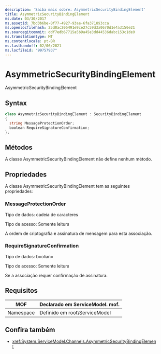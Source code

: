 ```yaml
---
description: 'Saiba mais sobre: AsymmetricSecurityBindingElement'
title: AsymmetricSecurityBindingElement
ms.date: 03/30/2017
ms.assetid: 7bd3b6be-8f77-4927-93ae-6fa371893cca
ms.openlocfilehash: 25d0ac205491e9ce27c59d3a0670d1e4a3150e21
ms.sourcegitcommit: ddf7edb67715a5b9a45e3dd44536dabc153c1de0
ms.translationtype: MT
ms.contentlocale: pt-BR
ms.lasthandoff: 02/06/2021
ms.locfileid: "99757937"
---
```

# <a name="asymmetricsecuritybindingelement"></a>AsymmetricSecurityBindingElement

AsymmetricSecurityBindingElement  
  
## <a name="syntax"></a>Syntax  
  
```csharp
class AsymmetricSecurityBindingElement : SecurityBindingElement  
{  
  string MessageProtectionOrder;  
  boolean RequireSignatureConfirmation;  
};  
```  
  
## <a name="methods"></a>Métodos  

 A classe AsymmetricSecurityBindingElement não define nenhum método.  
  
## <a name="properties"></a>Propriedades  

 A classe AsymmetricSecurityBindingElement tem as seguintes propriedades:  
  
### <a name="messageprotectionorder"></a>MessageProtectionOrder  

 Tipo de dados: cadeia de caracteres  
  
 Tipo de acesso: Somente leitura  
  
 A ordem de criptografia e assinatura de mensagem para esta associação.  
  
### <a name="requiresignatureconfirmation"></a>RequireSignatureConfirmation  

 Tipo de dados: booliano  
  
 Tipo de acesso: Somente leitura  
  
 Se a associação requer confirmação de assinatura.  
  
## <a name="requirements"></a>Requisitos  
  
|MOF|Declarado em ServiceModel. mof.|  
|---------|-----------------------------------|  
|Namespace|Definido em root\ServiceModel|  
  
## <a name="see-also"></a>Confira também

- <xref:System.ServiceModel.Channels.AsymmetricSecurityBindingElement>
